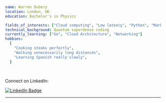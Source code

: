```yaml
name: Warren Dubery
location: London, UK
education: Bachelor's in Physics

fields_of_interests: ["Cloud computing", "Low latency", "Python", "Markets"]
technical_background: Quantum superdense coding
currently_learning: ["Go", "Cloud Architecture", "Networking"]
hobbies:
  [
    "Cooking steaks perfectly",
    "Walking unnecessarily long distances",
    "Learning Spanish really slowly",
  ]
```

<br />

Connect on LinkedIn:
<br />

[![LinkedIn Badge](https://img.shields.io/badge/-@_wardu-1ca0f1?style=flat&labelColor=1ca0f1&logo=linkedin&logoColor=white&link=https://www.linkedin.com/in/wardu/)](https://www.linkedin.com/in/wardu/)

---
